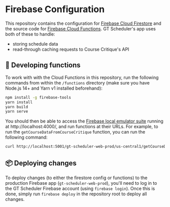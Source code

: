 # Firebase Configuration

This repository contains the configuration for [Firebase Cloud Firestore](https://firebase.google.com/products/firestore) and the source code for [Firebase Cloud Functions](https://firebase.google.com/products/functions). GT Scheduler's app uses both of these to handle:

- storing schedule data
- read-through caching requests to Course Critique's API

## 🚀 Developing functions

To work with with the Cloud Functions in this repository, run the following commands from within the `/functions` directory (make sure you have Node.js 14+ and Yarn v1 installed beforehand):

```sh
npm install -g firebase-tools
yarn install
yarn build
yarn serve
```

You should then be able to access the [Firebase local emulator suite](https://firebase.google.com/docs/emulator-suite) running at http://localhost:4000/, and run functions at their URLs. For example, to run the `getCourseDataFromCourseCritique` function, you can run the following command:

```sh
curl http://localhost:5001/gt-scheduler-web-prod/us-central1/getCourseDataFromCourseCritique?courseID=CS%201332
```

## 📦 Deploying changes

To deploy changes (to either the firestore config or functions) to the production Firebase app (`gt-scheduler-web-prod`), you'll need to log in to the GT Scheduler Firebase account (using `firebase login`). Once this is done, simply run `firebase deploy` in the repository root to deploy all changes.
